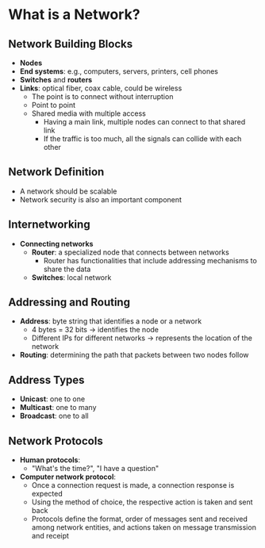 # What is a Network?

## Network Building Blocks
- **Nodes**
- **End systems**: e.g., computers, servers, printers, cell phones
- **Switches** and **routers**
- **Links**: optical fiber, coax cable, could be wireless
    - The point is to connect without interruption
    - Point to point
    - Shared media with multiple access
        - Having a main link, multiple nodes can connect to that shared link
        - If the traffic is too much, all the signals can collide with each other

## Network Definition
- A network should be scalable
- Network security is also an important component

## Internetworking
- **Connecting networks**
    - **Router**: a specialized node that connects between networks
        - Router has functionalities that include addressing mechanisms to share the data
    - **Switches**: local network

## Addressing and Routing
- **Address**: byte string that identifies a node or a network
    - 4 bytes = 32 bits → identifies the node
    - Different IPs for different networks → represents the location of the network
- **Routing**: determining the path that packets between two nodes follow

## Address Types
- **Unicast**: one to one
- **Multicast**: one to many
- **Broadcast**: one to all

## Network Protocols
- **Human protocols**:
    - "What's the time?", "I have a question"
- **Computer network protocol**:
    - Once a connection request is made, a connection response is expected
    - Using the method of choice, the respective action is taken and sent back
    - Protocols define the format, order of messages sent and received among network entities, and actions taken on message transmission and receipt
